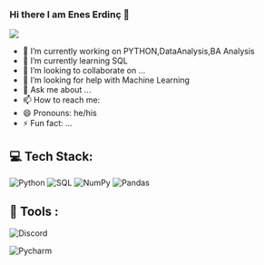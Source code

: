 ### Hi there I am Enes Erdinç 👋

![](./img/1.gif)

- 🔭 I’m currently working on PYTHON,DataAnalysis,BA Analysis
- 🌱 I’m currently learning SQL
- 👯 I’m looking to collaborate on ...
- 🤔 I’m looking for help with Machine Learning
- 💬 Ask me about ...
- 📫 How to reach me: 
- 😄 Pronouns: he/his
- ⚡ Fun fact: ...
## 💻 Tech Stack:
![Python](https://img.shields.io/badge/python-3670A0?style=for-the-badge&logo=python&logoColor=ffdd54)
![SQL](https://img.shields.io/badge/PostgreSQL-316192?style=for-the-badge&logo=postgresql&logoColor=white)
![NumPy](https://img.shields.io/badge/numpy-%23013243.svg?style=for-the-badge&logo=numpy&logoColor=white) ![Pandas](https://img.shields.io/badge/pandas-%23150458.svg?style=for-the-badge&logo=pandas&logoColor=white)


## 🧰 Tools : 

![Discord](https://img.shields.io/badge/Discord-5865F2?style=for-the-badge&logo=discord&logoColor=white)

![Pycharm](https://img.shields.io/badge/PyCharm-000000.svg?&style=for-the-badge&logo=PyCharm&logoColor=white)
>
